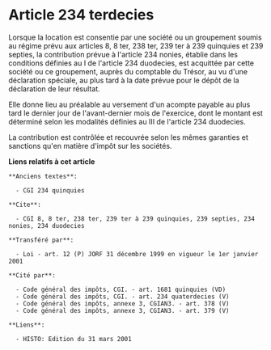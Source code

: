 # Article 234 terdecies

Lorsque la location est consentie par une société ou un groupement soumis au régime prévu aux articles 8, 8 ter, 238 ter, 239
ter à 239 quinquies et 239 septies, la contribution prévue à l'article 234 nonies, établie dans les conditions définies au I
de l'article 234 duodecies, est acquittée par cette société ou ce groupement, auprès du comptable du Trésor, au vu d'une
déclaration spéciale, au plus tard à la date prévue pour le dépôt de la déclaration de leur résultat.

Elle donne lieu au préalable au versement d'un acompte payable au plus tard le dernier jour de l'avant-dernier mois de
l'exercice, dont le montant est déterminé selon les modalités définies au III de l'article 234 duodecies.

La contribution est contrôlée et recouvrée selon les mêmes garanties et sanctions qu'en matière d'impôt sur les sociétés.

**Liens relatifs à cet article**

	**Anciens textes**:

	  - CGI 234 quinquies

	**Cite**:

	  - CGI 8, 8 ter, 238 ter, 239 ter à 239 quinquies, 239 septies, 234 nonies, 234 duodecies

	**Transféré par**:

	  - Loi - art. 12 (P) JORF 31 décembre 1999 en vigueur le 1er janvier 2001

	**Cité par**:

	  - Code général des impôts, CGI. - art. 1681 quinquies (VD)
	  - Code général des impôts, CGI. - art. 234 quaterdecies (V)
	  - Code général des impôts, annexe 3, CGIAN3. - art. 378 (V)
	  - Code général des impôts, annexe 3, CGIAN3. - art. 379 (V)

	**Liens**:

	  - HISTO: Edition du 31 mars 2001
